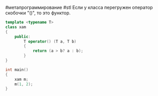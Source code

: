 #метапрограммирование #stl
Если у класса перегружен оператор скобочки "()", то это функтор.
```cpp
template <typename T>
class xam 
{
	public:
		T operator() (T a, T b)
		{
			return (a > b? a : b);
		}
}

int main()
{
	xam m;
	m(1, 2);
}
```
